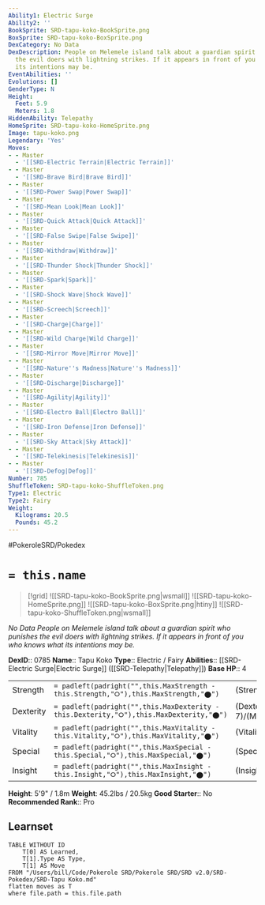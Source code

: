 ```yaml
---
Ability1: Electric Surge
Ability2: ''
BookSprite: SRD-tapu-koko-BookSprite.png
BoxSprite: SRD-tapu-koko-BoxSprite.png
DexCategory: No Data
DexDescription: People on Melemele island talk about a guardian spirit who punishes
  the evil doers with lightning strikes. If it appears in front of you who knows what
  its intentions may be.
EventAbilities: ''
Evolutions: []
GenderType: N
Height:
  Feet: 5.9
  Meters: 1.8
HiddenAbility: Telepathy
HomeSprite: SRD-tapu-koko-HomeSprite.png
Image: tapu-koko.png
Legendary: 'Yes'
Moves:
- - Master
  - '[[SRD-Electric Terrain|Electric Terrain]]'
- - Master
  - '[[SRD-Brave Bird|Brave Bird]]'
- - Master
  - '[[SRD-Power Swap|Power Swap]]'
- - Master
  - '[[SRD-Mean Look|Mean Look]]'
- - Master
  - '[[SRD-Quick Attack|Quick Attack]]'
- - Master
  - '[[SRD-False Swipe|False Swipe]]'
- - Master
  - '[[SRD-Withdraw|Withdraw]]'
- - Master
  - '[[SRD-Thunder Shock|Thunder Shock]]'
- - Master
  - '[[SRD-Spark|Spark]]'
- - Master
  - '[[SRD-Shock Wave|Shock Wave]]'
- - Master
  - '[[SRD-Screech|Screech]]'
- - Master
  - '[[SRD-Charge|Charge]]'
- - Master
  - '[[SRD-Wild Charge|Wild Charge]]'
- - Master
  - '[[SRD-Mirror Move|Mirror Move]]'
- - Master
  - '[[SRD-Nature''s Madness|Nature''s Madness]]'
- - Master
  - '[[SRD-Discharge|Discharge]]'
- - Master
  - '[[SRD-Agility|Agility]]'
- - Master
  - '[[SRD-Electro Ball|Electro Ball]]'
- - Master
  - '[[SRD-Iron Defense|Iron Defense]]'
- - Master
  - '[[SRD-Sky Attack|Sky Attack]]'
- - Master
  - '[[SRD-Telekinesis|Telekinesis]]'
- - Master
  - '[[SRD-Defog|Defog]]'
Number: 785
ShuffleToken: SRD-tapu-koko-ShuffleToken.png
Type1: Electric
Type2: Fairy
Weight:
  Kilograms: 20.5
  Pounds: 45.2
---
```


#PokeroleSRD/Pokedex

# `= this.name`

> [!grid]
> ![[SRD-tapu-koko-BookSprite.png|wsmall]]
> ![[SRD-tapu-koko-HomeSprite.png]]
> ![[SRD-tapu-koko-BoxSprite.png|htiny]]
> ![[SRD-tapu-koko-ShuffleToken.png|wsmall]]


*No Data*
*People on Melemele island talk about a guardian spirit who punishes the evil doers with lightning strikes. If it appears in front of you who knows what its intentions may be.*

**DexID**:: 0785
**Name**:: Tapu Koko
**Type**:: Electric / Fairy
**Abilities**:: [[SRD-Electric Surge|Electric Surge]] ([[SRD-Telepathy|Telepathy]])
**Base HP**:: 4

|           |                                                                                        |                                          |
| --------- | -------------------------------------------------------------------------------------- | ---------------------------------------- |
| Strength  | `= padleft(padright("",this.MaxStrength - this.Strength,"⭘"),this.MaxStrength,"⬤")`    | (Strength::6)/(MaxStrength::6)   |
| Dexterity | `= padleft(padright("",this.MaxDexterity - this.Dexterity,"⭘"),this.MaxDexterity,"⬤")` | (Dexterity:: 7)/(MaxDexterity::7) |
| Vitality  | `= padleft(padright("",this.MaxVitality - this.Vitality,"⭘"),this.MaxVitality,"⬤")`    | (Vitality::5)/(MaxVitality::5)   |
| Special   | `= padleft(padright("",this.MaxSpecial - this.Special,"⭘"),this.MaxSpecial,"⬤")`       | (Special::6)/(MaxSpecial::6)     |
| Insight   | `= padleft(padright("",this.MaxInsight - this.Insight,"⭘"),this.MaxInsight,"⬤")`       | (Insight::5)/(MaxInsight::5)     |

**Height**: 5'9" / 1.8m
**Weight**: 45.2lbs / 20.5kg
**Good Starter**:: No
**Recommended Rank**:: Pro

## Learnset

```dataview
TABLE WITHOUT ID
    T[0] AS Learned,
    T[1].Type AS Type,
    T[1] AS Move
FROM "/Users/bill/Code/Pokerole SRD/Pokerole SRD/SRD v2.0/SRD-Pokedex/SRD-Tapu Koko.md"
flatten moves as T
where file.path = this.file.path
```
